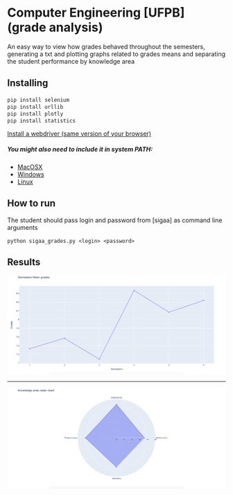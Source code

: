 # Computer Engineering [UFPB] (grade analysis)
An easy way to view how grades behaved throughout the semesters, generating a txt and plotting graphs related to grades means and separating the student performance by knowledge area

## Installing
```
pip install selenium
pip install urllib
pip install plotly
pip install statistics
```
[Install a webdriver (same version of your browser)](https://chromedriver.chromium.org/downloads)<br>
##### You might also need to include it in system PATH:<br>
- [MacOSX](https://www.kenst.com/2015/03/including-the-chromedriver-location-in-macos-system-path/)<br>
- [Windows](https://zwbetz.com/download-chromedriver-binary-and-add-to-your-path-for-automated-functional-testing/)<br>
- [Linux](https://makandracards.com/makandra/29465-install-chromedriver-on-linux)

## How to run
The student should pass login and password from [sigaa] as command line arguments
```
python sigaa_grades.py <login> <password>
```
## Results 
![semesters](imgs/semesters.png)
______
![knowledge_areas](imgs/knowledge_areas.png)
